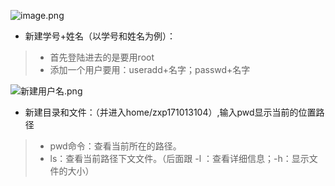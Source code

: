 ![image.png](https://upload-images.jianshu.io/upload_images/7563229-ab3da8786b443994.png?imageMogr2/auto-orient/strip%7CimageView2/2/w/1240)

- 新建学号+姓名（以学号和姓名为例）：
> - 首先登陆进去的是要用root
> - 添加一个用户要用：useradd+名字；passwd+名字

![新建用户名.png](https://upload-images.jianshu.io/upload_images/7563229-769627a1fe6cf440.png?imageMogr2/auto-orient/strip%7CimageView2/2/w/1240)

- 新建目录和文件：（并进入home/zxp171013104）,输入pwd显示当前的位置路径
> - pwd命令：查看当前所在的路径。
> - ls：查看当前路径下文文件。（后面跟 -l ：查看详细信息；-h：显示文件的大小）
